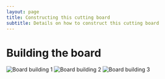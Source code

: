 ```yaml
---
layout: page
title: Constructing this cutting board
subtitle: Details on how to construct this cutting board
---
```


# Building the board
> 

![Board building 1]({{site.url}}/img/build/building_process/building_process_1.jpg)
![Board building 2]({{site.url}}/img/build/building_process/building_process_2.jpg)
![Board building 3]({{site.url}}/img/build/building_process/building_process_3.jpg)



